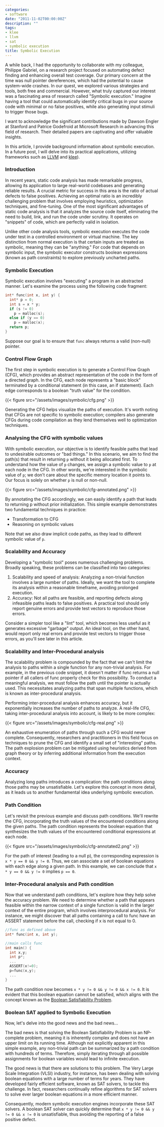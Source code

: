 ```yaml
---
categories:
- software
date: "2011-11-02T00:00:00Z"
description: ""
tags:
- klee
- llvm
- sat
- symbolic execution
title: Symbolic Execution
---
```


A while back, I had the opportunity to collaborate with my colleague, Philippe Gabriel, on a research project focused on automating defect finding and enhancing overall test coverage. Our primary concern at the time was null pointer dereferences, which had the potential to cause system-wide crashes. In our quest, we explored various strategies and tools, both free and commercial. However, what truly captured our interest was a fascinating area of research called "Symbolic execution." Imagine having a tool that could automatically identify critical bugs in your source code with minimal or no false positives, while also generating input stimuli to trigger those bugs.

I want to acknowledge the significant contributions made by Dawson Engler at Stanford and Patrice Godefroid at Microsoft Research in advancing this field of research. Their detailed papers are captivating and offer valuable insights.

In this article, I provide background information about symbolic execution. In a future post, I will delve into its practical applications, utilizing frameworks such as [LLVM](http://llvm.org/) and [klee](http://klee.llvm.org/)).

### Introduction
In recent years, static code analysis has made remarkable progress, allowing its application to large real-world codebases and generating reliable results. A crucial metric for success in this area is the ratio of actual defects to false positives. Achieving an optimal ratio is an incredibly challenging problem that involves employing heuristics, optimization techniques, and fine-tuning. One of the most significant advantages of static code analysis is that it analyzes the source code itself, eliminating the need to build, link, and run the code under scrutiny. It operates on "snippets" of code, which are perfectly valid in isolation.

Unlike other code analysis tools, symbolic execution executes the code under test in a controlled environment or virtual machine. The key distinction from normal execution is that certain inputs are treated as symbolic, meaning they can be "anything." For code that depends on symbolic input, the symbolic executor constructs boolean expressions (known as path constraints) to explore previously uncharted paths.

### Symbolic Execution
Symbolic execution involves "executing" a program in an abstracted manner. Let's examine the process using the following code fragment:

```c
int* func(int x, int y) {
  int* p = 0;
  int s = x * y;
  if (s != 0)
    p = malloc(s);
  else if (y == 0)
    p = malloc(x);
  return p;
}
```

Suppose our goal is to ensure that `func` always returns a valid (non-null) pointer.

### Control Flow Graph
The first step in symbolic execution is to generate a Control Flow Graph (CFG), which provides an abstract representation of the code in the form of a directed graph. In the CFG, each node represents a "basic block" terminated by a conditional statement (in this case, an if statement). Each edge corresponds to a boolean "truth value" for the condition.

{{< figure src="/assets/images/symbolic/cfg.png" >}}

Generating the CFG helps visualize the paths of execution. It's worth noting that CFGs are not specific to symbolic execution; compilers also generate CFGs during code compilation as they lend themselves well to optimization techniques.

### Analysing the CFG with symbolic values
With symbolic execution, our objective is to identify feasible paths that lead to undesirable outcomes or "bad things." In this scenario, we aim to find the path(s) that result in returning `p` without it being allocated first. To understand how the value of `p` changes, we assign a symbolic value to `p` at each node in the CFG. In other words, we're interested in the symbolic value of `p`; we don't care about the specific memory location it points to. Our focus is solely on whether `p` is null or non-null.

{{< figure src="/assets/images/symbolic/cfg-annotated.png" >}}

By annotating the CFG accordingly, we can easily identify a path that leads to returning p without prior initialization. This simple example demonstrates two fundamental techniques in practice:

* Transformation to CFG
* Reasoning on symbolic values

Note that we also draw implicit code paths, as they lead to different symbolic value of `p`.

### Scalability and Accuracy
Developing a "symbolic tool" poses numerous challenging problems. Broadly speaking, these problems can be classified into two categories:

1. Scalability and speed of analysis: Analyzing a non-trivial function involves a large number of paths. Ideally, we want the tool to complete its analysis within a reasonable timeframe, avoiding prolonged execution.
2. Accuracy: Not all paths are feasible, and reporting defects along infeasible paths leads to false positives. A practical tool should only report genuine errors and provide test vectors to reproduce those errors.

Consider a simpler tool like a "lint" tool, which becomes less useful as it generates excessive "garbage" output. An ideal tool, on the other hand, would report only real errors and provide test vectors to trigger those errors, as you'll see later in this article.

### Scalability and Inter-Procedural analysis
The scalability problem is compounded by the fact that we can't limit the analysis to paths within a single function for any non-trivial analysis. For example, in the previous code snippet, it doesn't matter if func returns a null pointer if all callers of func properly check for this possibility. To conduct a meaningful analysis, we must follow the path until the pointer is actually used. This necessitates analyzing paths that span multiple functions, which is known as inter-procedural analysis.

Performing inter-procedural analysis enhances accuracy, but it exponentially increases the number of paths to analyze. A real-life CFG, taking inter-procedural analysis into account, is likely to be more complex:

{{< figure src="/assets/images/symbolic/cfg-real.png" >}}

An exhaustive enumeration of paths through such a CFG would never complete. Consequently, researchers and practitioners in this field focus on techniques to prune the CFG and identify a small set of "interesting" paths. The path explosion problem can be mitigated using heuristics derived from graph theory or by inferring additional information from the execution context.

### Accuracy
Analyzing long paths introduces a complication: the path conditions along those paths may be unsatisfiable. Let's explore this concept in more detail, as it leads us to another fundamental idea underlying symbolic execution.

### Path Condition
Let's revisit the previous example and discuss path conditions. We'll rewrite the CFG, incorporating the truth values of the encountered conditions along the given paths. The path condition represents the boolean equation that synthesizes the truth values of the encountered conditional expressions at each node.

{{< figure src="/assets/images/symbolic/cfg-annotated2.png" >}}

For the path of interest (leading to a null p), the corresponding expression is ```x * y == 0 && y != 0```. Thus, we can associate a set of boolean equations with each edge along a given path. In this example, we can conclude that ```x * y == 0 && y != 0``` implies ```p == 0```.

### Inter-Procedural analysis and Path condition
Now that we understand path conditions, let's explore how they help solve the accuracy problem. We need to determine whether a path that appears feasible within the narrow context of a single function is valid in the larger context of the entire program, which involves interprocedural analysis. For instance, we might discover that all paths containing a call to func have an ASSERT statement before the call, checking if x is not equal to 0.

```c
//func as defined above
int* func(int x, int y);

//main calls func
int main() {
  int x,y;
  int p*;
  ...
  ASSERT(x!=0);
  p=func(x,y);
  ...
}
```

The path condition now becomes ```x * y != 0 && y != 0 && x != 0```. It is evident that this boolean equation cannot be satisfied, which aligns with the concept known as the [Boolean Satisfiability Problem](http://en.wikipedia.org/wiki/Boolean_satisfiability_problem).

### Boolean SAT applied to Symbolic Execution
Now, let's delve into the good news and the bad news...

The bad news is that solving the Boolean Satisfiability Problem is an NP-complete problem, meaning it is inherently complex and does not have an upper limit on its running time. Although not explicitly apparent in this simple example, any non-trivial path can be summarized by a path condition with hundreds of terms. Therefore, simply iterating through all possible assignments for boolean variables would lead to infinite execution.

The good news is that there are solutions to this problem. The Very Large Scale Integration (VLSI) industry, for instance, has been dealing with solving boolean equations with a large number of terms for years. They have developed fairly efficient software, known as SAT solvers, to tackle this challenge. In fact, researchers continually refine algorithms for SAT solvers to solve ever larger boolean equations in a more efficient manner.

Consequently, modern symbolic execution engines incorporate these SAT solvers. A boolean SAT solver can quickly determine that ```x * y != 0 && y != 0 && x != 0``` is unsatisfiable, thus avoiding the reporting of a false positive defect.
